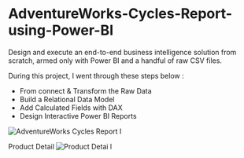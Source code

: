 # AdventureWorks-Cycles-Report-using-Power-BI

Design and execute an end-to-end business intelligence solution from scratch, armed only with Power BI and a handful of raw CSV files.

During this project, I went through these steps below :
- From connect & Transform the Raw Data
- Build a Relational Data Model
- Add Calculated Fields with DAX
- Design Interactive Power BI Reports

![AdventureWorks Cycles Report I ](https://user-images.githubusercontent.com/65256556/153048073-057b39ca-923d-4c31-8254-c33fd2fa75a4.png)

Product Detail
![Product Detai l](https://user-images.githubusercontent.com/65256556/153053614-365ee6ee-0857-4f0b-8273-59b83b5e4b64.png)
